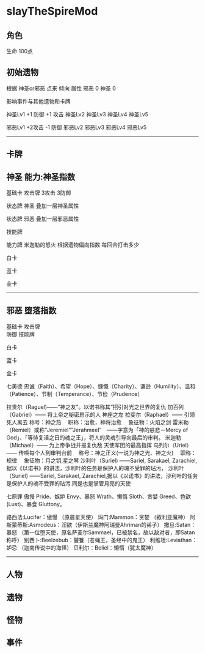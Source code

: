 # slayTheSpireMod
角色
--------------------------------------------------------------------
生命  100点

初始遗物
----------------------------------------------------------------------
根据 神圣or邪恶 点来 倾向 属性
邪恶 0
神圣 0



影响事件与其他遗物和卡牌

神圣Lv1  +1 防御 +1 攻击
神圣Lv2
神圣Lv3
神圣Lv4
神圣Lv5

邪恶Lv1  +2攻击  -1 防御
邪恶Lv2
邪恶Lv3
邪恶Lv4
邪恶Lv5



---------------------------------------------------------------------
卡牌
---------------------------------------------------------------------
神圣  能力:神圣指数
---------------------------------------------------------------------
基础卡
攻击牌  3攻击 3防御

状态牌 神圣  叠加一层神圣属性

状态牌 邪恶 叠加一层邪恶属性

技能牌

能力牌
米迦勒的怒火
根据遗物偏向指数 每回合打击多少

白卡

蓝卡

金卡

---------------------------------------------------------------------
邪恶  堕落指数
---------------------------------------------------------------------
基础卡
攻击牌  
防御 
技能牌

白卡

蓝卡

金卡

七美德
忠诚（Faith）、希望（Hope）、慷慨（Charity）、谦逊（Humility）、温和（Patience）、节制（Temperance）、节俭（Prudence）

拉贵尔（Raguel)——“神之友”。以诺书称其“招引对光之世界的复仇
加百列（Gabriel）—— 将上帝之秘密启示的人 神座之左
拉斐尔（Raphael）—— 引领死人离去 称号：神之热 　职称：治愈，神将治愈 　象征物：火焰之剑
雷米勒（Remiel）或称”Jeremiel””Jerahmeel”　——字意为「神的慈悲－Mercy of God」、「等待复活之日的魂之王」，将人的灵魂引导向最后的审判。
米迦勒（Michael）—— 为上帝争战并报复仇敌 天使军团的最高指挥
乌列尔（Uriel）—— 传唤每个人到审判台前 　称号：神之正义(一说为神之光、神之火) 　职称：规律 　象征物：月之钥,星之琴
沙利叶（Suriel) ——Sariel, Sarakael, Zarachiel,据以《以诺书》的讲法，沙利叶的任务是保护人的魂不受罪的玷污，
沙利叶（Suriel) ——Sariel, Sarakael, Zarachiel,据以《以诺书》的讲法，沙利叶的任务是保护人的魂不受罪的玷污.同是也是掌管月亮的天使


七原罪
傲慢 Pride、嫉妒 Envy、暴怒 Wrath、懒惰 Sloth、贪婪 Greed、色欲(Lust)、暴食 Gluttony。

路西法:Lucifer：傲慢 （原晨星天使）
玛门:Mammon：贪婪 （叙利亚魔神）
阿斯蒙蒂斯:Asmodeus：淫欲（伊斯兰魔神阿瑞曼Ahriman的弟子）
撒旦:Satan：暴怒 （第一位堕天使，原名萨麦尔Sammael，已被禁名，故以敌对者，即Satan称呼）
别西卜:Beelzebub：饕餮（苍蝇王，圣经中的鬼王）
利维坦:Leviathan：妒忌 （迦南传说中的海怪）
贝利尔：Beliel：懒惰（犹太魔神）

---------------------------------------------------------------------
人物
---------------------------------------------------------------------
遗物
---------------------------------------------------------------------
怪物
---------------------------------------------------------------------
事件
---------------------------------------------------------------------
